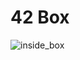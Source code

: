 # 42 Box
![inside_box](https://user-images.githubusercontent.com/85754295/226103622-7f9a96df-f25f-458a-9c57-3a34873eb85a.png)
